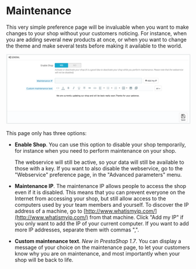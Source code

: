 # Maintenance

This very simple preference page will be invaluable when you want to make changes to your shop without your customers noticing. For instance, when you are adding several new products at once, or when you want to change the theme and make several tests before making it available to the world.

![](../../../../.gitbook/assets/51839965%20%284%29%20%284%29%20%284%29.png)

This page only has three options:

* **Enable Shop**. You can use this option to disable your shop temporarily, for instance when you need to perform maintenance on your shop.

  The webservice will still be active, so your data will still be available to those with a key. If you want to also disable the webservice, go to the "Webservice" preference page, in the "Advanced parameters" menu.

* **Maintenance IP**. The maintenance IP allows people to access the shop even if it is disabled. This means that you can prevent everyone on the Internet from accessing your shop, but still allow access to the computers used by your team members and yourself. To discover the IP address of a machine, go to [http://www.whatismyip.com/](http://www.whatismyip.com/) from that machine. Click "Add my IP" if you only want to add the IP of your current computer. If you want to add more IP addresses, separate them with commas ",".
* **Custom maintenance text**. _New in PrestaShop 1.7_. You can display a message of your choice on the maintenance page, to let your customers know why you are on maintenance, and most importantly when your shop will be back to life.

